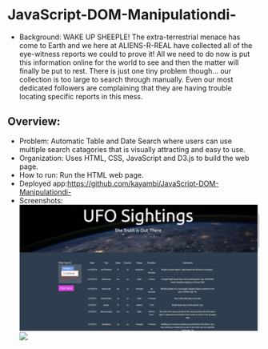 # JavaScript-DOM-Manipulationdi-

- Background: WAKE UP SHEEPLE! The extra-terrestrial menace has come to Earth and we here at ALIENS-R-REAL have collected all of the eye-witness reports we could to prove it! All we need to do now is put this information online for the world to see and then the matter will finally be put to rest. There is just one tiny problem though... our collection is too large to search through manually. Even our most dedicated followers are complaining that they are having trouble locating specific reports in this mess.
## Overview:
- Problem: Automatic Table and Date Search where users can use multiple search catagories that is visually attracting and easy to use.
- Organization: Uses HTML, CSS, JavaScript and D3.js to build the web page.
- How to run: Run the HTML web page.
- Deployed app:https://github.com/kayambi/JavaScript-DOM-Manipulationdi-
- Screenshots:
![](static/images/main_page.png)
![](static/images/menu.png)


